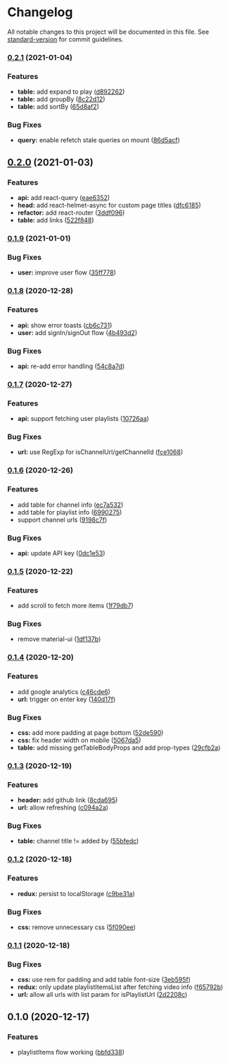 # Changelog

All notable changes to this project will be documented in this file. See [standard-version](https://github.com/conventional-changelog/standard-version) for commit guidelines.

### [0.2.1](https://github.com/utkarshgupta137/youtube-playlist-manager/compare/v0.2.0...v0.2.1) (2021-01-04)


### Features

* **table:** add expand to play ([d892262](https://github.com/utkarshgupta137/youtube-playlist-manager/commit/d8922626f45655617479f69b855dac7738f07d45))
* **table:** add groupBy ([8c22d12](https://github.com/utkarshgupta137/youtube-playlist-manager/commit/8c22d12c58fc8c83b2d494265900ef2a0bf3c2a1))
* **table:** add sortBy ([65d8af2](https://github.com/utkarshgupta137/youtube-playlist-manager/commit/65d8af2557a2367b99b776071d76ccf3ff8f29c4))


### Bug Fixes

* **query:** enable refetch stale queries on mount ([86d5acf](https://github.com/utkarshgupta137/youtube-playlist-manager/commit/86d5acf7800b24e3eddc20a1874bee506d802ed3))

## [0.2.0](https://github.com/utkarshgupta137/youtube-playlist-manager/compare/v0.1.9...v0.2.0) (2021-01-03)


### Features

* **api:** add react-query ([eae6352](https://github.com/utkarshgupta137/youtube-playlist-manager/commit/eae63521f3dc0ab7fdd43be055eb8c0034a5a64b))
* **head:** add react-helmet-async for custom page titles ([dfc6185](https://github.com/utkarshgupta137/youtube-playlist-manager/commit/dfc61857215fc1f667cb9f195c681559b0e6b888))
* **refactor:** add react-router ([3ddf096](https://github.com/utkarshgupta137/youtube-playlist-manager/commit/3ddf096db107d33427e2fa7745ad21e0137059f0))
* **table:** add links ([522f848](https://github.com/utkarshgupta137/youtube-playlist-manager/commit/522f848da86df136438ced443581acbca0dc68c8))

### [0.1.9](https://github.com/utkarshgupta137/youtube-playlist-manager/compare/v0.1.8...v0.1.9) (2021-01-01)


### Bug Fixes

* **user:** improve user flow ([35ff778](https://github.com/utkarshgupta137/youtube-playlist-manager/commit/35ff7789993efc7e5b0fd89206456a750b8a6b74))

### [0.1.8](https://github.com/utkarshgupta137/youtube-playlist-manager/compare/v0.1.7...v0.1.8) (2020-12-28)


### Features

* **api:** show error toasts ([cb6c731](https://github.com/utkarshgupta137/youtube-playlist-manager/commit/cb6c73130e9141ffabbc14130741c4018e2d059a))
* **user:** add signIn/signOut flow ([4b493d2](https://github.com/utkarshgupta137/youtube-playlist-manager/commit/4b493d293799621dfc44140f47713fafaf582493))


### Bug Fixes

* **api:** re-add error handling ([54c8a7d](https://github.com/utkarshgupta137/youtube-playlist-manager/commit/54c8a7d8b332ee392d9490093245e0dc4ca39b30))

### [0.1.7](https://github.com/utkarshgupta137/youtube-playlist-manager/compare/v0.1.6...v0.1.7) (2020-12-27)


### Features

* **api:** support fetching user playlists ([10726aa](https://github.com/utkarshgupta137/youtube-playlist-manager/commit/10726aad9b4eecfcb460c086fd71c0b9116f4c2f))


### Bug Fixes

* **url:** use RegExp for isChannelUrl/getChannelId ([fce1068](https://github.com/utkarshgupta137/youtube-playlist-manager/commit/fce1068f097b1106472a62ae61509562755e2222))

### [0.1.6](https://github.com/utkarshgupta137/youtube-playlist-manager/compare/v0.1.5...v0.1.6) (2020-12-26)


### Features

* add table for channel info ([ec7a532](https://github.com/utkarshgupta137/youtube-playlist-manager/commit/ec7a532708c018f947fc444f29e6ea94161748ec))
* add table for playlist info ([6990275](https://github.com/utkarshgupta137/youtube-playlist-manager/commit/69902750b59591c2effbb2658f0eeb489d27ef37))
* support channel urls ([9198c7f](https://github.com/utkarshgupta137/youtube-playlist-manager/commit/9198c7ff2f99df0ac7977d5f68005b55a6c31a13))


### Bug Fixes

* **api:** update API key ([0dc1e53](https://github.com/utkarshgupta137/youtube-playlist-manager/commit/0dc1e53a4f36407f859644165f930502d9831abf))

### [0.1.5](https://github.com/utkarshgupta137/youtube-playlist-manager/compare/v0.1.4...v0.1.5) (2020-12-22)


### Features

* add scroll to fetch more items ([1f79db7](https://github.com/utkarshgupta137/youtube-playlist-manager/commit/1f79db7b8668509ee01f3af5978e458459daca5a))


### Bug Fixes

* remove material-ui ([1df137b](https://github.com/utkarshgupta137/youtube-playlist-manager/commit/1df137bb85b8cc996ba7fb69328067ab362c459c))

### [0.1.4](https://github.com/utkarshgupta137/youtube-playlist-manager/compare/v0.1.3...v0.1.4) (2020-12-20)


### Features

* add google analytics ([c46cde6](https://github.com/utkarshgupta137/youtube-playlist-manager/commit/c46cde61e33ec4eb8fbbb0e7c50b4b3759e4434f))
* **url:** trigger on enter key ([140d17f](https://github.com/utkarshgupta137/youtube-playlist-manager/commit/140d17f902514b0d9a6a80c21853b18abf77d14a))


### Bug Fixes

* **css:** add more padding at page bottom ([52de590](https://github.com/utkarshgupta137/youtube-playlist-manager/commit/52de590e9fafdcc76e97d52b59ac306e40bf8469))
* **css:** fix header width on mobile ([5067da5](https://github.com/utkarshgupta137/youtube-playlist-manager/commit/5067da59904738d30d3a769f3a80fddbae10e31a))
* **table:** add missing getTableBodyProps and add prop-types ([29cfb2a](https://github.com/utkarshgupta137/youtube-playlist-manager/commit/29cfb2aa198bcb7aaa9d0a5c5430a7c40f0ab990))

### [0.1.3](https://github.com/utkarshgupta137/youtube-playlist-manager/compare/v0.1.2...v0.1.3) (2020-12-19)


### Features

* **header:** add github link ([8cda695](https://github.com/utkarshgupta137/youtube-playlist-manager/commit/8cda695a3f4af539d4adfd9982f2871e5c1c629e))
* **url:** allow refreshing ([c094a2a](https://github.com/utkarshgupta137/youtube-playlist-manager/commit/c094a2a2943cff5b6e08bc57310849fe93f1d0b5))


### Bug Fixes

* **table:** channel title != added by ([55bfedc](https://github.com/utkarshgupta137/youtube-playlist-manager/commit/55bfedc47cf4bfe56cf3cdf6ffc592392de9de6d))

### [0.1.2](https://github.com/utkarshgupta137/youtube-playlist-manager/compare/v0.1.1...v0.1.2) (2020-12-18)


### Features

* **redux:** persist to localStorage ([c9be31a](https://github.com/utkarshgupta137/youtube-playlist-manager/commit/c9be31a3964ae6bce3da3dc4cb77313da66a0b4e))


### Bug Fixes

* **css:** remove unnecessary css ([5f090ee](https://github.com/utkarshgupta137/youtube-playlist-manager/commit/5f090eeb6c37a342d69f06790c211d2d426ad42c))

### [0.1.1](https://github.com/utkarshgupta137/youtube-playlist-manager/compare/v0.1.0...v0.1.1) (2020-12-18)


### Bug Fixes

* **css:** use rem for padding and add table font-size ([3eb595f](https://github.com/utkarshgupta137/youtube-playlist-manager/commit/3eb595f506861d36174705803dfa03b7dc37d6fb))
* **redux:** only update playlistItemsList after fetching video info ([f65792b](https://github.com/utkarshgupta137/youtube-playlist-manager/commit/f65792b9129fc2a103a4a25560d62a62261a3729))
* **url:** allow all urls with list param for isPlaylistUrl ([2d2208c](https://github.com/utkarshgupta137/youtube-playlist-manager/commit/2d2208cf2e3d1a3b950ad8fddd39a609e75879d0))

## 0.1.0 (2020-12-17)


### Features

* playlistItems flow working ([bbfd338](https://github.com/utkarshgupta137/youtube-playlist-manager/commit/bbfd338043acca7fdab2975a16215fd427ac0c4f))
